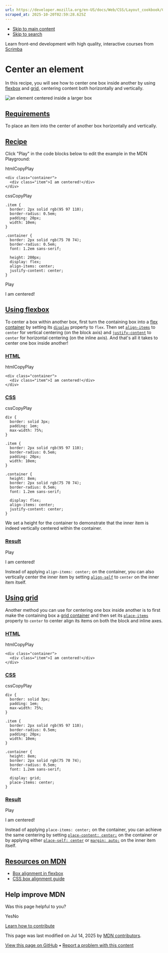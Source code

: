 ```yaml
---
url: https://developer.mozilla.org/en-US/docs/Web/CSS/Layout_cookbook/Center_an_element
scraped_at: 2025-10-20T02:59:28.625Z
---
```


- [Skip to main content](https://developer.mozilla.org/en-US/docs/Web/CSS/Layout_cookbook/Center_an_element#content)
- [Skip to search](https://developer.mozilla.org/en-US/docs/Web/CSS/Layout_cookbook/Center_an_element#search)

Learn front-end development with high quality, interactive courses
from
[Scrimba](https://scrimba.com/learn/frontend?via=mdn)

# Center an element

In this recipe, you will see how to center one box inside another by using [flexbox](https://developer.mozilla.org/en-US/docs/Web/CSS/Layout_cookbook/Center_an_element#using_flexbox) and [grid](https://developer.mozilla.org/en-US/docs/Web/CSS/Layout_cookbook/Center_an_element#using_grid), centering content both horizontally and vertically.

![an element centered inside a larger box](https://developer.mozilla.org/en-US/docs/Web/CSS/Layout_cookbook/Center_an_element/cookbook-center.png)

## [Requirements](https://developer.mozilla.org/en-US/docs/Web/CSS/Layout_cookbook/Center_an_element\#requirements)

To place an item into the center of another box horizontally and vertically.

## [Recipe](https://developer.mozilla.org/en-US/docs/Web/CSS/Layout_cookbook/Center_an_element\#recipe)

Click "Play" in the code blocks below to edit the example in the MDN Playground:

htmlCopyPlay

```
<div class="container">
  <div class="item">I am centered!</div>
</div>

```

cssCopyPlay

```
.item {
  border: 2px solid rgb(95 97 110);
  border-radius: 0.5em;
  padding: 20px;
  width: 10em;
}

.container {
  border: 2px solid rgb(75 70 74);
  border-radius: 0.5em;
  font: 1.2em sans-serif;

  height: 200px;
  display: flex;
  align-items: center;
  justify-content: center;
}

```

Play

I am centered!

## [Using flexbox](https://developer.mozilla.org/en-US/docs/Web/CSS/Layout_cookbook/Center_an_element\#using_flexbox)

To center a box within another box, first turn the containing box into a [flex container](https://developer.mozilla.org/en-US/docs/Web/CSS/CSS_flexible_box_layout/Basic_concepts_of_flexbox#the_flex_container) by setting its [`display`](https://developer.mozilla.org/en-US/docs/Web/CSS/display) property to `flex`. Then set [`align-items`](https://developer.mozilla.org/en-US/docs/Web/CSS/align-items) to `center` for vertical centering (on the block axis) and [`justify-content`](https://developer.mozilla.org/en-US/docs/Web/CSS/justify-content) to `center` for horizontal centering (on the inline axis). And that's all it takes to center one box inside another!

### [HTML](https://developer.mozilla.org/en-US/docs/Web/CSS/Layout_cookbook/Center_an_element\#html)

htmlCopyPlay

```
<div class="container">
  <div class="item">I am centered!</div>
</div>

```

### [CSS](https://developer.mozilla.org/en-US/docs/Web/CSS/Layout_cookbook/Center_an_element\#css)

cssCopyPlay

```
div {
  border: solid 3px;
  padding: 1em;
  max-width: 75%;
}

.item {
  border: 2px solid rgb(95 97 110);
  border-radius: 0.5em;
  padding: 20px;
  width: 10em;
}

.container {
  height: 8em;
  border: 2px solid rgb(75 70 74);
  border-radius: 0.5em;
  font: 1.2em sans-serif;

  display: flex;
  align-items: center;
  justify-content: center;
}

```

We set a height for the container to demonstrate that the inner item is indeed vertically centered within the container.

### [Result](https://developer.mozilla.org/en-US/docs/Web/CSS/Layout_cookbook/Center_an_element\#result)

Play

I am centered!

Instead of applying `align-items: center;` on the container, you can also vertically center the inner item by setting [`align-self`](https://developer.mozilla.org/en-US/docs/Web/CSS/align-self) to `center` on the inner item itself.

## [Using grid](https://developer.mozilla.org/en-US/docs/Web/CSS/Layout_cookbook/Center_an_element\#using_grid)

Another method you can use for centering one box inside another is to first make the containing box a [grid container](https://developer.mozilla.org/en-US/docs/Web/CSS/CSS_grid_layout/Basic_concepts_of_grid_layout#grid_container) and then set its [`place-items`](https://developer.mozilla.org/en-US/docs/Web/CSS/place-items) property to `center` to center align its items on both the block and inline axes.

### [HTML](https://developer.mozilla.org/en-US/docs/Web/CSS/Layout_cookbook/Center_an_element\#html_2)

htmlCopyPlay

```
<div class="container">
  <div class="item">I am centered!</div>
</div>

```

### [CSS](https://developer.mozilla.org/en-US/docs/Web/CSS/Layout_cookbook/Center_an_element\#css_2)

cssCopyPlay

```
div {
  border: solid 3px;
  padding: 1em;
  max-width: 75%;
}

.item {
  border: 2px solid rgb(95 97 110);
  border-radius: 0.5em;
  padding: 20px;
  width: 10em;
}

.container {
  height: 8em;
  border: 2px solid rgb(75 70 74);
  border-radius: 0.5em;
  font: 1.2em sans-serif;

  display: grid;
  place-items: center;
}

```

### [Result](https://developer.mozilla.org/en-US/docs/Web/CSS/Layout_cookbook/Center_an_element\#result_2)

Play

I am centered!

Instead of applying `place-items: center;` on the container, you can achieve the same centering by setting [`place-content: center;`](https://developer.mozilla.org/en-US/docs/Web/CSS/place-content) on the container or by applying either [`place-self: center`](https://developer.mozilla.org/en-US/docs/Web/CSS/place-self) or [`margin: auto;`](https://developer.mozilla.org/en-US/docs/Web/CSS/margin) on the inner item itself.

## [Resources on MDN](https://developer.mozilla.org/en-US/docs/Web/CSS/Layout_cookbook/Center_an_element\#resources_on_mdn)

- [Box alignment in flexbox](https://developer.mozilla.org/en-US/docs/Web/CSS/CSS_box_alignment/Box_alignment_in_flexbox)
- [CSS box alignment guide](https://developer.mozilla.org/en-US/docs/Web/CSS/CSS_box_alignment)

## Help improve MDN

Was this page helpful to you?

YesNo

[Learn how to contribute](https://developer.mozilla.org/en-US/docs/MDN/Community/Getting_started)

This page was last modified on ⁨Jul 14, 2025⁩ by [MDN contributors](https://developer.mozilla.org/en-US/docs/Web/CSS/Layout_cookbook/Center_an_element/contributors.txt).


[View this page on GitHub](https://github.com/mdn/content/blob/main/files/en-us/web/css/layout_cookbook/center_an_element/index.md?plain=1 "Folder: ⁨en-us/web/css/layout_cookbook/center_an_element⁩ (Opens in a new tab)") • [Report a problem with this content](https://github.com/mdn/content/issues/new?template=page-report.yml&mdn-url=https%3A%2F%2Fdeveloper.mozilla.org%2Fen-US%2Fdocs%2FWeb%2FCSS%2FLayout_cookbook%2FCenter_an_element&metadata=%3C%21--+Do+not+make+changes+below+this+line+--%3E%0A%3Cdetails%3E%0A%3Csummary%3EPage+report+details%3C%2Fsummary%3E%0A%0A*+Folder%3A+%60en-us%2Fweb%2Fcss%2Flayout_cookbook%2Fcenter_an_element%60%0A*+MDN+URL%3A+https%3A%2F%2Fdeveloper.mozilla.org%2Fen-US%2Fdocs%2FWeb%2FCSS%2FLayout_cookbook%2FCenter_an_element%0A*+GitHub+URL%3A+https%3A%2F%2Fgithub.com%2Fmdn%2Fcontent%2Fblob%2Fmain%2Ffiles%2Fen-us%2Fweb%2Fcss%2Flayout_cookbook%2Fcenter_an_element%2Findex.md%0A*+Last+commit%3A+https%3A%2F%2Fgithub.com%2Fmdn%2Fcontent%2Fcommit%2F0cc9980e3b21c83d1800a428bc402ae1865326b2%0A*+Document+last+modified%3A+2025-07-14T14%3A43%3A58.000Z%0A%0A%3C%2Fdetails%3E "This will take you to GitHub to file a new issue.")